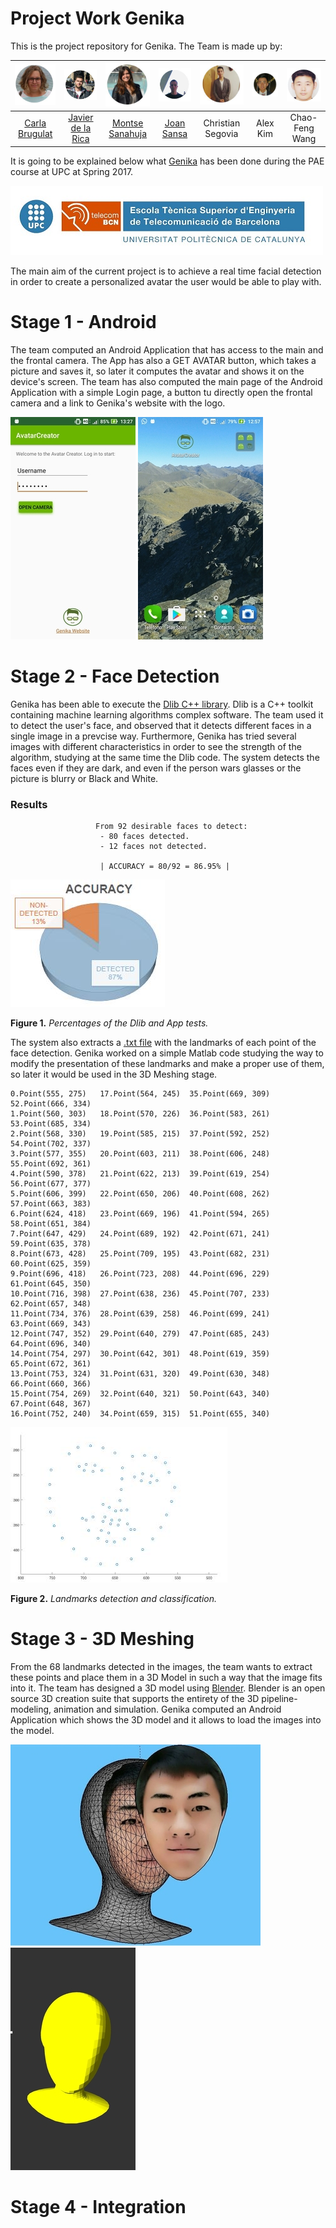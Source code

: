 # Project Work Genika

This is the project repository for Genika. The Team is made up by:

| ![Carla Brugulat](/img/Carla.JPG) | ![Javier de la Rica](/img/Javier.JPG) | ![Montse Sanahuja](/img/Montse.JPG) | ![Joan Sansa](/img/Joan.JPG) | ![Christian Segovia](/img/Christian.JPG) | ![Alex Kim](/img/Alex.JPG) | ![Chao-Feng Wang](/img/Chao.JPG) |
| :---: | :---: | :---: | :---: | :---: | :---: | :---: |
| [Carla Brugulat](https://github.com/carlabrugui) | [Javier de la Rica](https://github.com/jdelarica) | [Montse Sanahuja](https://github.com/montse5114) | [Joan Sansa](https://github.com/joansansam) | Christian Segovia | Alex Kim | Chao-Feng Wang |

It is going to be explained below what [Genika](http://genikateam.weebly.com) has been done during the PAE course at UPC at Spring 2017.

![Universitat Politècnica de Catalunya](/img/upc_etsetb.jpg)

 The main aim of the current project is to achieve a real time facial detection in order to create a personalized  avatar the user would be able to play with.
 
 # Stage 1 - Android
 
 The team computed an Android Application that has access to the main and the frontal camera. The App has also a GET AVATAR button, which takes a picture and saves it, so later it computes the avatar and shows it on the device's screen.
 The team has also computed the main page of the Android Application with a simple Login page, a button tu directly open the frontal camera and a link to Genika's website with the logo.
 
 ![App-1](/img/App1.jpg) ![App-2](/img/App2.jpg)
 
 # Stage 2 - Face Detection
 
 Genika has been able to execute the [Dlib C++ library](http://dlib.net). Dlib is a C++ toolkit containing machine learning algorithms complex software. The team used it to detect the user's face, and observed that it detects different faces in a single image in a prevcise way. Furthermore, Genika has tried several images with different characteristics in order to see the strength of the algorithm, studying at the same time the Dlib code.
 The system detects the faces even if they are dark, and even if the person wars glasses or the picture is blurry or Black and White.
	
### Results
					   From 92 desirable faces to detect:
						- 80 faces detected.
						- 12 faces not detected.
  
					    | ACCURACY = 80/92 = 86.95% |
![Perc](/img/perc.JPG)	

**Figure 1.** *Percentages of the Dlib and App tests.* 			
 
 The system also extracts a [.txt file](https://www.dropbox.com/s/oqz4kxj6oj976oq/landmarks.txt?dl=0) with the landmarks of each point of the face detection. Genika worked on a simple Matlab code studying the way to modify the presentation of these landmarks and make a proper use of them, so later it would be used in the 3D Meshing stage.
 
 ```
0.Point(555, 275)	17.Point(564, 245)	35.Point(669, 309)	52.Point(666, 334)
1.Point(560, 303) 	18.Point(570, 226)	36.Point(583, 261)	53.Point(685, 334)
2.Point(568, 330)	19.Point(585, 215)	37.Point(592, 252)	54.Point(702, 337)
3.Point(577, 355)	20.Point(603, 211)	38.Point(606, 248)	55.Point(692, 361)
4.Point(590, 378)	21.Point(622, 213)	39.Point(619, 254)	56.Point(677, 377)
5.Point(606, 399)	22.Point(650, 206)	40.Point(608, 262)	57.Point(663, 383)
6.Point(624, 418)	23.Point(669, 196)	41.Point(594, 265)	58.Point(651, 384)
7.Point(647, 429)	24.Point(689, 192)	42.Point(671, 241)	59.Point(635, 378)
8.Point(673, 428)	25.Point(709, 195)	43.Point(682, 231)	60.Point(625, 359)
9.Point(696, 418)	26.Point(723, 208)	44.Point(696, 229)	61.Point(645, 350)
10.Point(716, 398)	27.Point(638, 236)	45.Point(707, 233)	62.Point(657, 348)
11.Point(734, 376)	28.Point(639, 258)	46.Point(699, 241)	63.Point(669, 343)
12.Point(747, 352)	29.Point(640, 279)	47.Point(685, 243)	64.Point(696, 340)
14.Point(754, 297)	30.Point(642, 301)	48.Point(619, 359)	65.Point(672, 361)
13.Point(753, 324)	31.Point(631, 320)	49.Point(630, 348)	66.Point(660, 366)
15.Point(754, 269)	32.Point(640, 321)	50.Point(643, 340)	67.Point(648, 367)
16.Point(752, 240)	34.Point(659, 315)	51.Point(655, 340)
```
 
![68landmarks](/img/landmarks.JPG)

 **Figure 2.** *Landmarks detection and classification.* 
 
 # Stage 3 - 3D Meshing
 
 From the 68 landmarks detected in the images, the team wants to extract these points and place them in a 3D Model in such a way that the image fits into it. The team has designed a 3D model using [Blender](https://www.blender.org/). Blender is an open source 3D creation suite that supports the entirety of the 3D pipeline-modeling, animation and simulation.
 Genika computed an Android Application which shows the 3D model and it allows to load the images into the model.
 
 ![3Dmodel](/img/3Dmodel.JPG) ![3Dmodel1](/img/3Dmodel1.jpg)
 
 # Stage 4 - Integration
 
 
